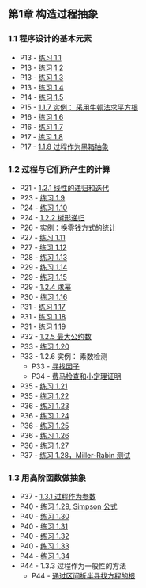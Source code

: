 ## 第1章 构造过程抽象

### 1.1 程序设计的基本元素

* P13 - [练习 1.1](./exercise_1_1.md)
* P13 - [练习 1.2](./exercise_1_2.md)
* P13 - [练习 1.3](./exercise_1_3.lua)
* P13 - [练习 1.4](./exercise_1_4.md)
* P14 - [练习 1.5](./exercise_1_5.md)
* P15 - [1.1.7 实例： 采用牛顿法求平方根](./newton_sqrt.lua)
* P16 - [练习 1.6](./exercise_1_6.md)
* P16 - [练习 1.7](./exercise_1_7.md)
* P17 - [练习 1.8](./exercise_1_8.lua)
* P17 - [1.1.8 过程作为黑箱抽象](./newton_sqrt_blackbox.lua)

### 1.2 过程与它们所产生的计算

* P21 - [1.2.1 线性的递归和迭代](./factorial.lua)
* P23 - [练习 1.9](./exercise_1_9.md)
* P24 - [练习 1.10](./exercise_1_10.md)
* P24 - [1.2.2 树形递归](./fibonacci.lua)
* P26 - [实例：换零钱方式的统计](./count_change.lua)
* P27 - [练习 1.11](./exercise_1_11.lua)
* P27 - [练习 1.12](./exercise_1_12.lua)
* P28 - [练习 1.13](./exercise_1_13.md)
* P29 - [练习 1.14](./exercise_1_14.md)
* P29 - [练习 1.15](./exercise_1_15.md)
* P29 - [1.2.4 求幂](./expt.lua)
* P30 - [练习 1.16](./exercise_1_16.lua)
* P31 - [练习 1.17](./exercise_1_17.lua)
* P31 - [练习 1.18](./exercise_1_18.lua)
* P31 - [练习 1.19](./exercise_1_19.md)
* P32 - [1.2.5 最大公约数](./gcd.lua)
* P33 - [练习 1.20](./exercise_1_20.md)
* P33 - 1.2.6 实例： 素数检测
	* P33 - [寻找因子](./prime.lua)
	* P34 - [费马检查和小定理证明](./fermat_test.md)
* P35 - [练习 1.21](./exercise_1_21.md)
* P35 - [练习 1.22](./exercise_1_22.md)
* P36 - [练习 1.23](./exercise_1_23.md)
* P36 - [练习 1.24](./exercise_1_24.md)
* P36 - [练习 1.25](./exercise_1_25.md)
* P36 - [练习 1.26](./exercise_1_26.md)
* P36 - [练习 1.27](./exercise_1_27.md)
* P37 - [练习 1.28，Miller-Rabin 测试](./exercise_1_28.md)

### 1.3 用高阶函数做抽象

* P37 - [1.3.1 过程作为参数](./sum.lua)
* P40 - [练习 1.29, Simpson 公式](./exercise_1_29.md)
* P40 - [练习 1.30](exercise_1_30.lua)
* P40 - [练习 1.31](exercise_1_31.lua)
* P40 - [练习 1.32](exercise_1_32.lua)
* P40 - [练习 1.33](exercise_1_33.lua)
* P44 - [练习 1.34](exercise_1_34.md)
* P44 - 1.3.3 过程作为一般性的方法
	* P44 - [通过区间折半寻找方程的根](./half_interval_method.lua) 



